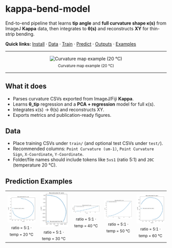 # kappa-bend-model

End-to-end pipeline that learns **tip angle** and **full curvature shape κ(s)** from ImageJ **Kappa** data, then integrates to **θ(s)** and reconstructs **XY** for thin-strip bending.

**Quick links:** [Install](#install) · [Data](#data) · [Train](#train) · [Predict](#predict) · [Outputs](#outputs) · [Examples](#examples)

---

<div align="center">
  <img src="https://github.com/user-attachments/assets/2a40a26d-fded-4935-b0f8-4e05ad3f58ac" alt="Curvature map example (20 °C)" width="420">
  <br/>
  <sub>Curvature map example (20 °C)</sub>
</div>

---

## What it does

- Parses curvature CSVs exported from ImageJ/Fiji **Kappa**.
- Learns **θ_tip** regression and a **PCA + regression** model for full κ(s).
- Integrates κ(s) → θ(s) and reconstructs XY.
- Exports metrics and publication-ready figures.

## Data

- Place training CSVs under `train/` (and optional test CSVs under `test/`).
- Recommended columns: `Point Curvature (um-1)`, `Point Curvature Sign`, `X-Coordinate`, `Y-Coordinate`.
- Folder/file names should include tokens like `5vs1` (ratio 5:1) and `20C` (temperature 20 °C).

## Prediction Examples

<table>
  <tr>
    <td align="center">
      <img src="examples/r5_T20_xy_from_theta.png" alt="r5_T20_xy_from_theta" width="180"><br/>
      <sub>ratio = 5:1 · temp = 20 °C</sub>
    </td>
    <td align="center">
      <img src="examples/r5_T30_xy_from_theta.png" alt="r5_T30_xy_from_theta" width="180"><br/>
      <sub>ratio = 5:1 · temp = 30 °C</sub>
    </td>
    <td align="center">
      <img src="examples/r5_T40_xy_from_theta.png" alt="r5_T40_xy_from_theta" width="180"><br/>
      <sub>ratio = 5:1 · temp = 40 °C</sub>
    </td>
    <td align="center">
      <img src="examples/r5_T50_xy_from_theta.png" alt="r5_T50_xy_from_theta" width="180"><br/>
      <sub>ratio = 5:1 · temp = 50 °C</sub>
    </td>
    <td align="center">
      <img src="examples/r5_T60_xy_from_theta.png" alt="r5_T60_xy_from_theta" width="180"><br/>
      <sub>ratio = 5:1 · temp = 60 °C</sub>
    </td>
  </tr>
</table>
